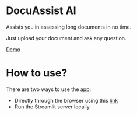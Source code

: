 # DocuAssist AI

Assists you in assessing long documents in no time.

Just upload your document and ask any question.

[Demo](https://www.youtube.com/watch?v=_6xluxeEoPY) 

# How to use?
There are two ways to use the app:
* Directly through the browser using this [link](https://docuassistai.streamlit.app/)
* Run the Streamlit server locally
